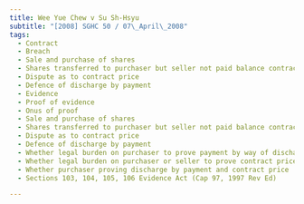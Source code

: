 ```yaml
---
title: Wee Yue Chew v Su Sh-Hsyu 
subtitle: "[2008] SGHC 50 / 07\_April\_2008"
tags:
  - Contract
  - Breach
  - Sale and purchase of shares
  - Shares transferred to purchaser but seller not paid balance contract price
  - Dispute as to contract price
  - Defence of discharge by payment
  - Evidence
  - Proof of evidence
  - Onus of proof
  - Sale and purchase of shares
  - Shares transferred to purchaser but seller not paid balance contract price
  - Dispute as to contract price
  - Defence of discharge by payment
  - Whether legal burden on purchaser to prove payment by way of discharge of her obligation as defence or for seller to prove non-payment
  - Whether legal burden on purchaser or seller to prove contract price
  - Whether purchaser proving discharge by payment and contract price
  - Sections 103, 104, 105, 106 Evidence Act (Cap 97, 1997 Rev Ed)

---
```


